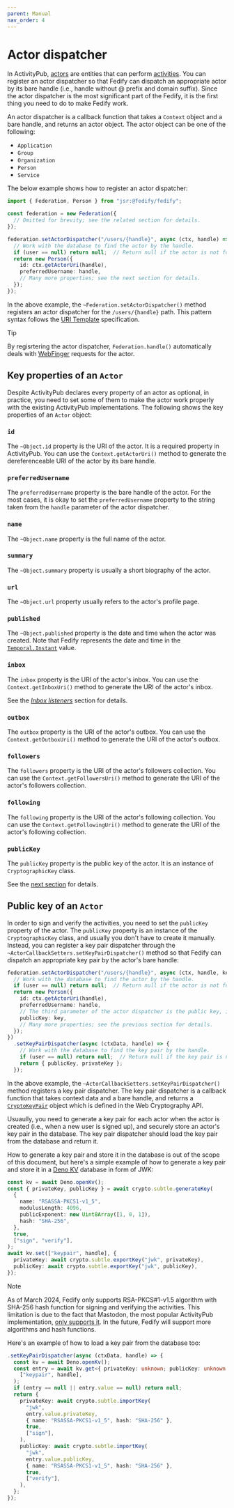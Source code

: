 ```yaml
---
parent: Manual
nav_order: 4
---
```


Actor dispatcher
================

In ActivityPub, [actors] are entities that can perform [activities].  You can
register an actor dispatcher so that Fedify can dispatch an appropriate actor
by its bare handle (i.e., handle without @ prefix and domain suffix).
Since the actor dispatcher is the most significant part of the Fedify,
it is the first thing you need to do to make Fedify work.

An actor dispatcher is a callback function that takes a `Context` object and
a bare handle, and returns an actor object.  The actor object can be one of
the following:

 -  `Application`
 -  `Group`
 -  `Organization`
 -  `Person`
 -  `Service`

The below example shows how to register an actor dispatcher:

~~~~ typescript
import { Federation, Person } from "jsr:@fedify/fedify";

const federation = new Federation({
  // Omitted for brevity; see the related section for details.
});

federation.setActorDispatcher("/users/{handle}", async (ctx, handle) => {
  // Work with the database to find the actor by the handle.
  if (user == null) return null;  // Return null if the actor is not found.
  return new Person({
    id: ctx.getActorUri(handle),
    preferredUsername: handle,
    // Many more properties; see the next section for details.
  });
});
~~~~

In the above example, the `~Federation.setActorDispatcher()` method registers
an actor dispatcher for the `/users/{handle}` path.  This pattern syntax
follows the [URI Template] specification.

> [!TIP]
> By regisrtering the actor dispatcher, `Federation.handle()` automatically
> deals with [WebFinger] requests for the actor.

[actors]: https://www.w3.org/TR/activitystreams-core/#actors
[activities]: https://www.w3.org/TR/activitystreams-core/#activities
[URI Template]: https://datatracker.ietf.org/doc/html/rfc6570
[WebFinger]: https://datatracker.ietf.org/doc/html/rfc7033


Key properties of an `Actor`
----------------------------

Despite ActivityPub declares every property of an actor as optional,
in practice, you need to set some of them to make the actor work properly
with the existing ActivityPub implementations.  The following shows
the key properties of an `Actor` object:

### `id`

The `~Object.id` property is the URI of the actor.  It is a required property
in ActivityPub.  You can use the `Context.getActorUri()` method to generate
the dereferenceable URI of the actor by its bare handle.

### `preferredUsername`

The `preferredUsername` property is the bare handle of the actor.  For the most
cases, it is okay to set the `preferredUsername` property to the string taken
from the `handle` parameter of the actor dispatcher.

### `name`

The `~Object.name` property is the full name of the actor.

### `summary`

The `~Object.summary` property is usually a short biography of the actor.

### `url`

The `~Object.url` property usually refers to the actor's profile page.

### `published`

The `~Object.published` property is the date and time when the actor was
created.  Note that Fedify represents the date and time in
the [`Temporal.Instant`] value.

[`Temporal.Instant`]: https://tc39.es/proposal-temporal/docs/instant.html

### `inbox`

The `inbox` property is the URI of the actor's inbox.  You can use
the `Context.getInboxUri()` method to generate the URI of the actor's
inbox.

See the [*Inbox listeners*](./inbox.md) section for details.

### `outbox`

The `outbox` property is the URI of the actor's outbox.  You can use
the `Context.getOutboxUri()` method to generate the URI of the actor's
outbox.

### `followers`

The `followers` property is the URI of the actor's followers collection.
You can use the `Context.getFollowersUri()` method to generate the URI of
the actor's followers collection.

### `following`

The `following` property is the URI of the actor's following collection.
You can use the `Context.getFollowingUri()` method to generate the URI of
the actor's following collection.

### `publicKey`

The `publicKey` property is the public key of the actor.  It is an instance
of `CryptographicKey` class.

See the [next section](#public-key-of-an-actor) for details.


Public key of an `Actor`
------------------------

In order to sign and verify the activities, you need to set the `publicKey`
property of the actor.  The `publicKey` property is an instance of the
`CryptographicKey` class, and usually you don't have to create it manually.
Instead, you can register a key pair dispatcher through
the `~ActorCallbackSetters.setKeyPairDispatcher()` method so that Fedify can
dispatch an appropriate key pair by the actor's bare handle:

~~~~ typescript
federation.setActorDispatcher("/users/{handle}", async (ctx, handle, key) => {
  // Work with the database to find the actor by the handle.
  if (user == null) return null;  // Return null if the actor is not found.
  return new Person({
    id: ctx.getActorUri(handle),
    preferredUsername: handle,
    // The third parameter of the actor dispatcher is the public key, if any.
    publicKey: key,
    // Many more properties; see the previous section for details.
  });
})
  .setKeyPairDispatcher(async (ctxData, handle) => {
    // Work with the database to find the key pair by the handle.
    if (user == null) return null;  // Return null if the key pair is not found.
    return { publicKey, privateKey };
  });
~~~~

In the above example, the `~ActorCallbackSetters.setKeyPairDispatcher()` method
registers a key pair dispatcher.  The key pair dispatcher is a callback function
that takes context data and a bare handle, and returns a [`CryptoKeyPair`]
object which is defined in the Web Cryptography API.

Usuaully, you need to generate a key pair for each actor when the actor is
created (i.e., when a new user is signed up), and securely store an actor's key
pair in the database.  The key pair dispatcher should load the key pair from
the database and return it.

How to generate a key pair and store it in the database is out of the scope of
this document, but here's a simple example of how to generate a key pair and
store it in a [Deno KV] database in form of JWK:

~~~~ typescript
const kv = await Deno.openKv();
const { privateKey, publicKey } = await crypto.subtle.generateKey(
  {
    name: "RSASSA-PKCS1-v1_5",
    modulusLength: 4096,
    publicExponent: new Uint8Array([1, 0, 1]),
    hash: "SHA-256",
  },
  true,
  ["sign", "verify"],
);
await kv.set(["keypair", handle], {
  privateKey: await crypto.subtle.exportKey("jwk", privateKey),
  publicKey: await crypto.subtle.exportKey("jwk", publicKey),
});
~~~~

> [!NOTE]
> As of March 2024, Fedify only supports RSA-PKCS#1-v1.5 algorithm with SHA-256
> hash function for signing and verifying the activities.  This limitation
> is due to the fact that Mastodon, the most popular ActivityPub implementation,
> [only supports it][1].  In the future, Fedify will support more algorithms
> and hash functions.

Here's an example of how to load a key pair from the database too:

~~~~ typescript
.setKeyPairDispatcher(async (ctxData, handle) => {
  const kv = await Deno.openKv();
  const entry = await kv.get<{ privateKey: unknown; publicKey: unknown }>(
    ["keypair", handle],
  );
  if (entry == null || entry.value == null) return null;
  return {
    privateKey: await crypto.subtle.importKey(
      "jwk",
      entry.value.privateKey,
      { name: "RSASSA-PKCS1-v1_5", hash: "SHA-256" },
      true,
      ["sign"],
    ),
    publicKey: await crypto.subtle.importKey(
      "jwk",
      entry.value.publicKey,
      { name: "RSASSA-PKCS1-v1_5", hash: "SHA-256" },
      true,
      ["verify"],
    ),
  };
});
~~~~

[`CryptoKeyPair`]: https://developer.mozilla.org/en-US/docs/Web/API/CryptoKeyPair
[Deno KV]: https://deno.com/kv
[1]: https://github.com/mastodon/mastodon/issues/21429
